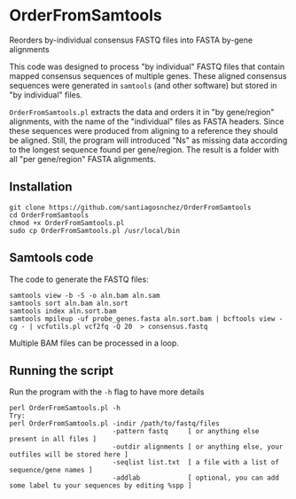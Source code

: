 # OrderFromSamtools
Reorders by-individual consensus FASTQ files into FASTA by-gene alignments

This code was designed to process "by individual" FASTQ files that contain mapped consensus sequences of multiple genes. These aligned consensus sequences were generated in `samtools` (and other software) but stored in "by individual" files.

`OrderFromSamtools.pl` extracts the data and orders it in "by gene/region" alignments, with the name of the "individual" files as FASTA headers. Since these sequences were produced from aligning to a reference they should be aligned. Still, the program will introduced "Ns" as missing data according to the longest sequence found per gene/region. The result is a folder with all "per gene/region" FASTA alignments.

## Installation

    git clone https://github.com/santiagosnchez/OrderFromSamtools
    cd OrderFromSamtools
    chmod +x OrderFromSamtools.pl
    sudo cp OrderFromSamtools.pl /usr/local/bin

## Samtools code

The code to generate the FASTQ files:

    samtools view -b -S -o aln.bam aln.sam
    samtools sort aln.bam aln.sort
    samtools index aln.sort.bam
    samtools mpileup -uf probe_genes.fasta aln.sort.bam | bcftools view -cg - | vcfutils.pl vcf2fq -Q 20  > consensus.fastq

Multiple BAM files can be processed in a loop.

## Running the script

Run the program with the `-h` flag to have more details

    perl OrderFromSamtools.pl -h
    Try:
    perl OrderFromSamtools.pl -indir /path/to/fastq/files
                              -pattern fastq     [ or anything else present in all files ]
                              -outdir alignments [ or anything else, your outfiles will be stored here ]
                              -seqlist list.txt  [ a file with a list of sequence/gene names ]
                              -addlab            [ optional, you can add some label tu your sequences by editing %spp ]


